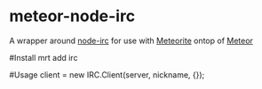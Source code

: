 meteor-node-irc
===============
A wrapper around [node-irc](https://github.com/martynsmith/node-irc) for use with [Meteorite](https://github.com/oortcloud/meteorite) ontop of [Meteor](http://meteor.com)

#Install
mrt add irc

#Usage
client = new IRC.Client(server, nickname, {});

